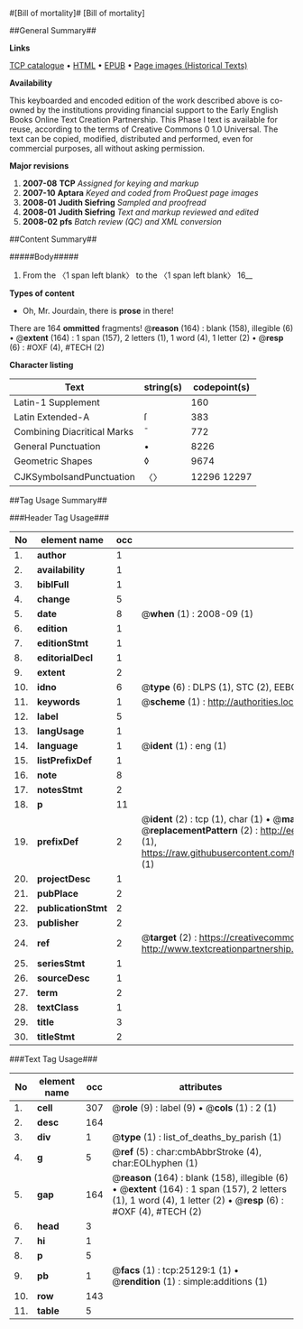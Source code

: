 #[Bill of mortality]#
[Bill of mortality]

##General Summary##

**Links**

[TCP catalogue](http://www.ota.ox.ac.uk/tcp/)  • 
[HTML](http://tei.it.ox.ac.uk/tcp/Texts-HTML/free/A06/A06260.html)  • 
[EPUB](http://tei.it.ox.ac.uk/tcp/Texts-EPUB/free/A06/A06260.epub) • 
[Page images (Historical Texts)](https://data.historicaltexts.jisc.ac.uk/view?pubId=eebo-22134775e&pageId=eebo-22134775e-25129-1)

**Availability**

This keyboarded and encoded edition of the
	       work described above is co-owned by the institutions
	       providing financial support to the Early English Books
	       Online Text Creation Partnership. This Phase I text is
	       available for reuse, according to the terms of Creative
	       Commons 0 1.0 Universal. The text can be copied,
	       modified, distributed and performed, even for
	       commercial purposes, all without asking permission.

**Major revisions**

1. __2007-08__ __TCP__ *Assigned for keying and markup*
1. __2007-10__ __Aptara__ *Keyed and coded from ProQuest page images*
1. __2008-01__ __Judith Siefring__ *Sampled and proofread*
1. __2008-01__ __Judith Siefring__ *Text and markup reviewed and edited*
1. __2008-02__ __pfs__ *Batch review (QC) and XML conversion*

##Content Summary##

#####Body#####

1. From the 〈1 span left blank〉 to the 〈1 span left blank〉 16__

**Types of content**

  * Oh, Mr. Jourdain, there is **prose** in there!

There are 164 **ommitted** fragments! 
 @__reason__ (164) : blank (158), illegible (6)  •  @__extent__ (164) : 1 span (157), 2 letters (1), 1 word (4), 1 letter (2)  •  @__resp__ (6) : #OXF (4), #TECH (2)

**Character listing**


|Text|string(s)|codepoint(s)|
|---|---|---|
|Latin-1 Supplement| |160|
|Latin Extended-A|ſ|383|
|Combining             Diacritical Marks|̄|772|
|General Punctuation|•|8226|
|Geometric Shapes|◊|9674|
|CJKSymbolsandPunctuation|〈〉|12296 12297|

##Tag Usage Summary##

###Header Tag Usage###

|No|element name|occ|attributes|
|---|---|---|---|
|1.|__author__|1||
|2.|__availability__|1||
|3.|__biblFull__|1||
|4.|__change__|5||
|5.|__date__|8| @__when__ (1) : 2008-09 (1)|
|6.|__edition__|1||
|7.|__editionStmt__|1||
|8.|__editorialDecl__|1||
|9.|__extent__|2||
|10.|__idno__|6| @__type__ (6) : DLPS (1), STC (2), EEBO-CITATION (1), OCLC (1), VID (1)|
|11.|__keywords__|1| @__scheme__ (1) : http://authorities.loc.gov/ (1)|
|12.|__label__|5||
|13.|__langUsage__|1||
|14.|__language__|1| @__ident__ (1) : eng (1)|
|15.|__listPrefixDef__|1||
|16.|__note__|8||
|17.|__notesStmt__|2||
|18.|__p__|11||
|19.|__prefixDef__|2| @__ident__ (2) : tcp (1), char (1)  •  @__matchPattern__ (2) : ([0-9\-]+):([0-9IVX]+) (1), (.+) (1)  •  @__replacementPattern__ (2) : http://eebo.chadwyck.com/downloadtiff?vid=$1&page=$2 (1), https://raw.githubusercontent.com/textcreationpartnership/Texts/master/tcpchars.xml#$1 (1)|
|20.|__projectDesc__|1||
|21.|__pubPlace__|2||
|22.|__publicationStmt__|2||
|23.|__publisher__|2||
|24.|__ref__|2| @__target__ (2) : https://creativecommons.org/publicdomain/zero/1.0/ (1), http://www.textcreationpartnership.org/docs/. (1)|
|25.|__seriesStmt__|1||
|26.|__sourceDesc__|1||
|27.|__term__|2||
|28.|__textClass__|1||
|29.|__title__|3||
|30.|__titleStmt__|2||


###Text Tag Usage###

|No|element name|occ|attributes|
|---|---|---|---|
|1.|__cell__|307| @__role__ (9) : label (9)  •  @__cols__ (1) : 2 (1)|
|2.|__desc__|164||
|3.|__div__|1| @__type__ (1) : list_of_deaths_by_parish (1)|
|4.|__g__|5| @__ref__ (5) : char:cmbAbbrStroke (4), char:EOLhyphen (1)|
|5.|__gap__|164| @__reason__ (164) : blank (158), illegible (6)  •  @__extent__ (164) : 1 span (157), 2 letters (1), 1 word (4), 1 letter (2)  •  @__resp__ (6) : #OXF (4), #TECH (2)|
|6.|__head__|3||
|7.|__hi__|1||
|8.|__p__|5||
|9.|__pb__|1| @__facs__ (1) : tcp:25129:1 (1)  •  @__rendition__ (1) : simple:additions (1)|
|10.|__row__|143||
|11.|__table__|5||
